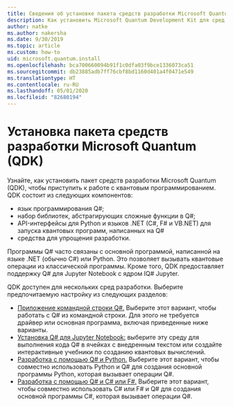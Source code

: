 ```yaml
---
title: Сведения об установке пакета средств разработки Microsoft Quantum (QDK)
description: Как установить Microsoft Quantum Development Kit для сред C#, Python и Jupyter Notebook
author: natke
ms.author: nakersha
ms.date: 9/30/2019
ms.topic: article
ms.custom: how-to
uid: microsoft.quantum.install
ms.openlocfilehash: bca700660094b91f1c0dfa03f9bce1336073ca51
ms.sourcegitcommit: db23885adb7ff76cbf8bd1160d401a4f0471e549
ms.translationtype: HT
ms.contentlocale: ru-RU
ms.lasthandoff: 05/01/2020
ms.locfileid: "82680194"
---
```

# <a name="install-the-microsoft-quantum-development-kit-qdk"></a>Установка пакета средств разработки Microsoft Quantum (QDK)

Узнайте, как установить пакет средств разработки Microsoft Quantum (QDK), чтобы приступить к работе с квантовым программированием. QDK состоит из следующих компонентов:

- язык программирования Q#;
- набор библиотек, абстрагирующих сложные функции в Q#;
- API-интерфейсы для Python и языков .NET (C#, F# и VB.NET) для запуска квантовых программ, написанных на Q#
- средства для упрощения разработки.

Программы Q# часто связаны с основной программой, написанной на языке .NET (обычно C#) или Python. Это позволяет вызывать квантовые операции из классической программы.
Кроме того, QDK предоставляет поддержку Q# для Jupyter Notebook с ядром IQ# Jupyter.

QDK доступен для нескольких сред разработки. Выберите предпочитаемую настройку из следующих разделов:

- [Приложение командной строки Q#.](xref:microsoft.quantum.install.standalone) Выберите этот вариант, чтобы работать с Q# из командной строки. Для этого не требуется драйвер или основная программа, включая приведенные ниже варианты.
- [Установка Q# для Jupyter Notebook:](xref:microsoft.quantum.install.jupyter) выберите эту среду для выполнения кода Q# в ячейках с внедренным текстом или создайте интерактивные учебники по созданию квантовых вычислений. 
- [Разработка с помощью Q# и Python.](xref:microsoft.quantum.install.python) Выберите этот вариант, чтобы совместно использовать Python и Q# для создания основной программы Python, которая вызывает операции Q#.
- [Разработка с помощью Q# и C# или F#.](xref:microsoft.quantum.install.cs) Выберите этот вариант, чтобы совместно использовать C# или F# и Q# для создания основной программы C#, которая вызывает операции Q#.
